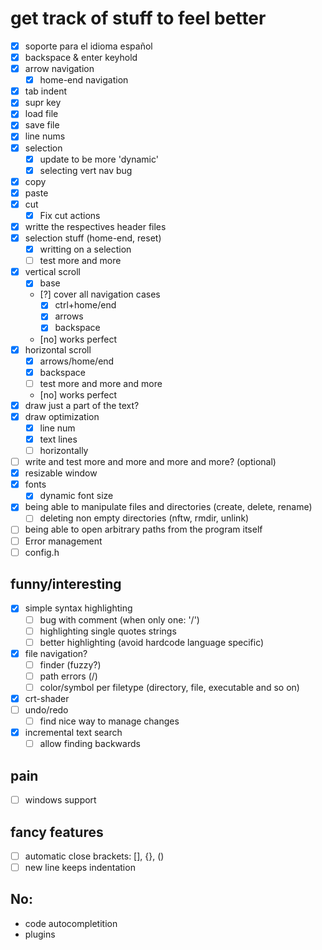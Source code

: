 # get track of stuff to feel better

- [x] soporte para el idioma español
- [x] backspace & enter keyhold
- [x] arrow navigation
    - [x] home-end navigation
- [x] tab indent
- [x] supr key
- [x] load file
- [x] save file
- [x] line nums
- [x] selection
    - [x] update to be more 'dynamic'
    - [x] selecting vert nav bug
- [x] copy 
- [x] paste
- [x] cut
    - [x] Fix cut actions
- [x] writte the respectives header files
- [x] selection stuff (home-end, reset)
    - [x] writting on a selection
    - [ ] test more and more
- [x] vertical scroll
    - [x] base 
    - [?] cover all navigation cases
        - [x] ctrl+home/end
        - [x] arrows 
        - [x] backspace
    - [no] works perfect
- [x] horizontal scroll
    - [x] arrows/home/end
    - [x] backspace
    - [ ] test more and more and more
    - [no] works perfect
- [x] draw just a part of the text? 
- [x] draw optimization
    - [x] line num
    - [x] text lines
    - [ ] horizontally
- [ ] write and test more and more and more and more? (optional)
- [x] resizable window
- [x] fonts
    - [x] dynamic font size
- [x] being able to manipulate files and directories (create, delete, rename)
    - [ ] deleting non empty directories (nftw, rmdir, unlink)
- [ ] being able to open arbitrary paths from the program itself
- [ ] Error management
- [ ] config.h

## funny/interesting
- [x] simple syntax highlighting
    - [ ] bug with comment (when only one: '/')
    - [ ] highlighting single quotes strings
    - [ ] better highlighting (avoid hardcode language specific)
- [x] file navigation?
    - [ ] finder (fuzzy?)
    - [ ] path errors (/)
    - [ ] color/symbol per filetype (directory, file, executable and so on)
- [x] crt-shader
- [ ] undo/redo
    - [ ] find nice way to manage changes
- [x] incremental text search
    - [ ] allow finding backwards

## pain
- [ ] windows support 

## fancy features
- [ ] automatic close brackets: [], {}, ()
- [ ] new line keeps indentation

## No: 
- code autocompletition
- plugins


